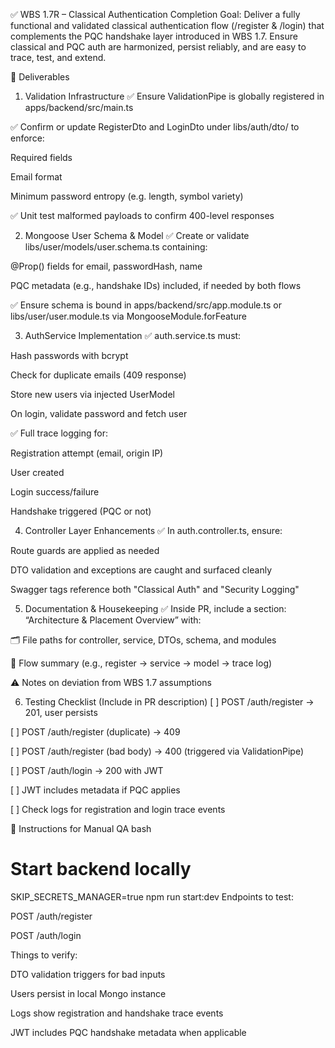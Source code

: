 ✅ WBS 1.7R – Classical Authentication Completion
Goal: Deliver a fully functional and validated classical authentication flow (/register & /login) that complements the PQC handshake layer introduced in WBS 1.7. Ensure classical and PQC auth are harmonized, persist reliably, and are easy to trace, test, and extend.

🎯 Deliverables
1. Validation Infrastructure
✅ Ensure ValidationPipe is globally registered in apps/backend/src/main.ts

✅ Confirm or update RegisterDto and LoginDto under libs/auth/dto/ to enforce:

Required fields

Email format

Minimum password entropy (e.g. length, symbol variety)

✅ Unit test malformed payloads to confirm 400-level responses

2. Mongoose User Schema & Model
✅ Create or validate libs/user/models/user.schema.ts containing:

@Prop() fields for email, passwordHash, name

PQC metadata (e.g., handshake IDs) included, if needed by both flows

✅ Ensure schema is bound in apps/backend/src/app.module.ts or libs/user/user.module.ts via MongooseModule.forFeature

3. AuthService Implementation
✅ auth.service.ts must:

Hash passwords with bcrypt

Check for duplicate emails (409 response)

Store new users via injected UserModel

On login, validate password and fetch user

✅ Full trace logging for:

Registration attempt (email, origin IP)

User created

Login success/failure

Handshake triggered (PQC or not)

4. Controller Layer Enhancements
✅ In auth.controller.ts, ensure:

Route guards are applied as needed

DTO validation and exceptions are caught and surfaced cleanly

Swagger tags reference both "Classical Auth" and "Security Logging"

5. Documentation & Housekeeping
✅ Inside PR, include a section: “Architecture & Placement Overview” with:

🗂 File paths for controller, service, DTOs, schema, and modules

🧭 Flow summary (e.g., register → service → model → trace log)

⚠️ Notes on deviation from WBS 1.7 assumptions

6. Testing Checklist (Include in PR description)
[ ] POST /auth/register → 201, user persists

[ ] POST /auth/register (duplicate) → 409

[ ] POST /auth/register (bad body) → 400 (triggered via ValidationPipe)

[ ] POST /auth/login → 200 with JWT

[ ] JWT includes metadata if PQC applies

[ ] Check logs for registration and login trace events

🧪 Instructions for Manual QA
bash
# Start backend locally
SKIP_SECRETS_MANAGER=true npm run start:dev
Endpoints to test:

POST /auth/register

POST /auth/login

Things to verify:

DTO validation triggers for bad inputs

Users persist in local Mongo instance

Logs show registration and handshake trace events

JWT includes PQC handshake metadata when applicable
